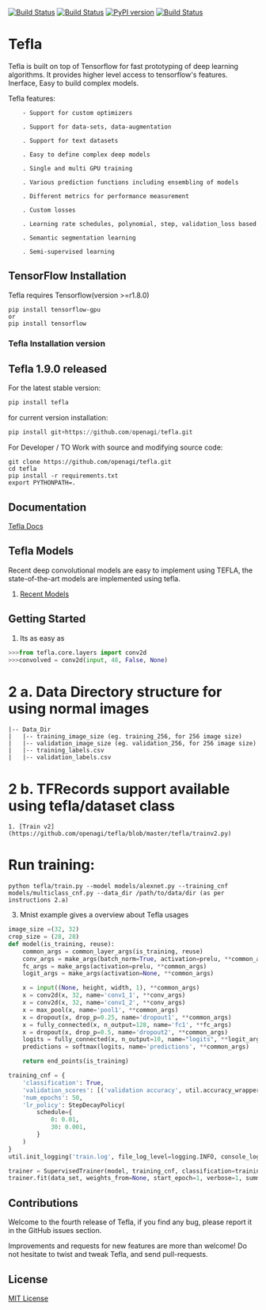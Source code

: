 [![Build Status](https://img.shields.io/badge/docs-latest-brightgreen.svg?style=flat)](https://openagi.github.io/tefla/)
[![Build Status](https://travis-ci.org/openAGI/tefla.svg?branch=master)](https://travis-ci.org/openAGI/tefla)
[![PyPI version](https://badge.fury.io/py/tefla.svg)](https://badge.fury.io/py/tefla)
[![Build Status](https://img.shields.io/badge/license-MIT-blue.svg)](https://github.com/openagi/tefla/blob/master/LICENSE)
# Tefla

Tefla is built on top of Tensorflow for fast prototyping of deep learning algorithms. It provides higher level access to tensorflow's features. Inerface, Easy to build complex models. 

Tefla features:

        - Support for custom optimizers

        . Support for data-sets, data-augmentation
       
        . Support for text datasets

        . Easy to define complex deep models

        . Single and multi GPU training

        . Various prediction functions including ensembling of models

        . Different metrics for performance measurement

        . Custom losses

        . Learning rate schedules, polynomial, step, validation_loss based

        . Semantic segmentation learning

        . Semi-supervised learning
         



## TensorFlow Installation

Tefla requires Tensorflow(version >=r1.8.0)
```Shell
pip install tensorflow-gpu
or 
pip install tensorflow
```

### Tefla Installation version 
## Tefla 1.9.0 released
For the latest stable version:
```python
pip install tefla
```

for current version installation:
```python
pip install git+https://github.com/openagi/tefla.git
```

For Developer / TO Work with source and modifying source code:
```Shell
git clone https://github.com/openagi/tefla.git
cd tefla
pip install -r requirements.txt
export PYTHONPATH=.
```
## Documentation

[Tefla Docs](https://openAGI.github.io/tefla/)


## Tefla Models
Recent deep convolutional models are easy to implement using TEFLA, the state-of-the-art models are implemented using tefla.
 
1. [Recent Models](https://github.com/openagi/models)

## Getting Started

1. Its as easy as
```python
>>>from tefla.core.layers import conv2d
>>>convolved = conv2d(input, 48, False, None)

```
# 2 a. Data Directory structure for using normal images
```Shell
|-- Data_Dir
|   |-- training_image_size (eg. training_256, for 256 image size)
|   |-- validation_image_size (eg. validation_256, for 256 image size)
|   |-- training_labels.csv
|   |-- validation_labels.csv
```
# 2 b. TFRecords support available using tefla/dataset class
    1. [Train v2](https://github.com/openagi/tefla/blob/master/tefla/trainv2.py)

# Run training:
  ```Shell
python tefla/train.py --model models/alexnet.py --training_cnf models/multiclass_cnf.py --data_dir /path/to/data/dir (as per instructions 2.a)
  ```
3. Mnist example gives a overview about Tefla usages
 
```python
image_size =(32, 32)
crop_size = (28, 28)
def model(is_training, reuse):
    common_args = common_layer_args(is_training, reuse)
    conv_args = make_args(batch_norm=True, activation=prelu, **common_args)
    fc_args = make_args(activation=prelu, **common_args)
    logit_args = make_args(activation=None, **common_args)

    x = input((None, height, width, 1), **common_args)
    x = conv2d(x, 32, name='conv1_1', **conv_args)
    x = conv2d(x, 32, name='conv1_2', **conv_args)
    x = max_pool(x, name='pool1', **common_args)
    x = dropout(x, drop_p=0.25, name='dropout1', **common_args)
    x = fully_connected(x, n_output=128, name='fc1', **fc_args)
    x = dropout(x, drop_p=0.5, name='dropout2', **common_args)
    logits = fully_connected(x, n_output=10, name="logits", **logit_args)
    predictions = softmax(logits, name='predictions', **common_args)

    return end_points(is_training)

training_cnf = {
    'classification': True,
    'validation_scores': [('validation accuracy', util.accuracy_wrapper), ('validation kappa', util.kappa_wrapper)],
    'num_epochs': 50,
    'lr_policy': StepDecayPolicy(
        schedule={
            0: 0.01,
            30: 0.001,
        }
    )
}
util.init_logging('train.log', file_log_level=logging.INFO, console_log_level=logging.INFO)

trainer = SupervisedTrainer(model, training_cnf, classification=training_cnf['classification'])
trainer.fit(data_set, weights_from=None, start_epoch=1, verbose=1, summary_every=10)
```



## Contributions

Welcome to the fourth release of Tefla, if you find any bug, please report it in the GitHub issues section.

Improvements and requests for new features are more than welcome! Do not hesitate to twist and tweak Tefla, and send pull-requests.


## License

[MIT License](https://openAGI.github.io/tefla/license/)
